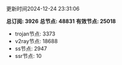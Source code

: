 更新时间2024-12-24 23:31:06

**总订阅: 3926**
**总节点: 48831**
**有效节点: 25018**
- trojan节点: 3373
- v2ray节点: 18688
- ss节点: 2947
- ssr节点: 10
